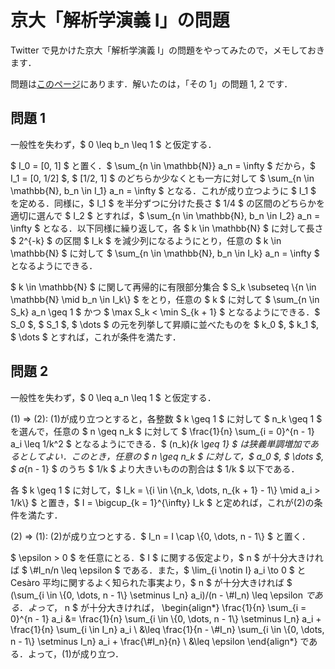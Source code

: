 # 京大「解析学演義 I」の問題

Twitter で見かけた京大「解析学演義 I」の問題をやってみたので，メモしておきます．

問題は[このページ](https://www.math.kyoto-u.ac.jp/~y.arano/engi.html)にあります．解いたのは，「その 1」の問題 1, 2 です．

## 問題 1

一般性を失わず，$ 0 \leq b_n \leq 1 $ と仮定する．

$ I_0 = [0, 1] $ と置く．$ \sum_{n \in \mathbb{N}} a_n = \infty $ だから，$ I_1 = [0, 1/2] $, $ [1/2, 1] $ のどちらか少なくとも一方に対して $ \sum_{n \in \mathbb{N}, b_n \in I_1} a_n = \infty $ となる．これが成り立つように $ I_1 $ を定める．同様に，$ I_1 $ を半分ずつに分けた長さ $ 1/4 $ の区間のどちらかを適切に選んで $ I_2 $ とすれば，$ \sum_{n \in \mathbb{N}, b_n \in I_2} a_n = \infty $ となる．以下同様に繰り返して，各 $ k \in \mathbb{N} $ に対して長さ $ 2^{-k} $ の区間 $ I_k $ を減少列になるようにとり，任意の $ k \in \mathbb{N} $ に対して $ \sum_{n \in \mathbb{N}, b_n \in I_k} a_n = \infty $ となるようにできる．

$ k \in \mathbb{N} $ に関して再帰的に有限部分集合 $ S_k \subseteq \\{n \in \mathbb{N} \mid b_n \in I_k\\} $ をとり，任意の $ k $ に対して $ \sum_{n \in S_k} a_n \geq 1 $ かつ $ \max S_k < \min S_{k + 1} $ となるようにできる．$ S_0 $, $ S_1 $, $ \dots $ の元を列挙して昇順に並べたものを $ k_0 $, $ k_1 $, $ \dots $ とすれば，これが条件を満たす．

## 問題 2

一般性を失わず，$ 0 \leq a_n \leq 1 $ と仮定する．

(1) ⇒ (2): (1)が成り立つとすると，各整数 $ k \geq 1 $ に対して $ n_k \geq 1 $ を選んで，任意の $ n \geq n_k $ に対して $ \frac{1}{n} \sum_{i = 0}^{n - 1} a_i \leq 1/k^2 $ となるようにできる．$ (n_k)_{k \geq 1} $ は狭義単調増加であるとしてよい．このとき，任意の $ n \geq n_k $ に対して，$ a_0 $, $ \dots $, $ a_{n - 1} $ のうち $ 1/k $ より大きいものの割合は $ 1/k $ 以下である．

各 $ k \geq 1 $ に対して，$ I_k = \\{i \in \\{n_k, \dots, n_{k + 1} - 1\\} \mid a_i > 1/k\\} $ と置き，$ I = \bigcup_{k = 1}^{\infty} I_k $ と定めれば，これが(2)の条件を満たす．

(2) ⇒ (1): (2)が成り立つとする．$ I_n = I \cap \\{0, \dots, n - 1\\} $ と置く．

$ \epsilon > 0 $ を任意にとる．$ I $ に関する仮定より，$ n $ が十分大きければ $ \\#I_n/n \leq \epsilon $ である．また，$ \lim_{i \notin I} a_i \to 0 $ と Cesàro 平均に関するよく知られた事実より，$ n $ が十分大きければ $ (\sum_{i \in \\{0, \dots, n - 1\\} \setminus I_n} a_i)/(n - \\#I_n) \leq \epsilon $である．よって，$ n $ が十分大きければ，
\begin{align*}
  \frac{1}{n} \sum_{i = 0}^{n - 1} a_i
  &= \frac{1}{n} \sum_{i \in \\{0, \dots, n - 1\\} \setminus I_n} a_i
    + \frac{1}{n} \sum_{i \in I_n} a_i \\
  &\leq \frac{1}{n - \\#I_n} \sum_{i \in \\{0, \dots, n - 1\\} \setminus I_n} a_i
    + \frac{\\#I_n}{n} \\
  &\leq \epsilon
\end{align*}
である．よって，(1)が成り立つ．
